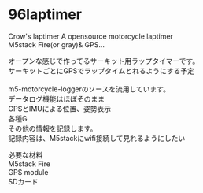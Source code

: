 # 96laptimer
Crow's laptimer
A opensource motorcycle laptimer<br />
M5stack Fire(or gray)& GPS...<br />

オープンな感じで作ってるサーキット用ラップタイマーです。<br />
サーキットごとにGPSでラップタイムとれるようにする予定<br />
<br />
m5-motorcycle-loggerのソースを流用しています。<br />
データログ機能はほぼそのまま<br />
GPSとIMUによる位置、姿勢表示<br />
各種G<br />
その他の情報を記録します。<br />
記録内容は、M5stackにwifi接続して見れるようにしたい<br />

必要な材料<br />
M5stack Fire<br />
GPS module<br />
SDカード<br />

